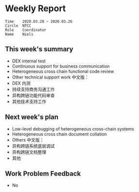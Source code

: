 # Weekly Report 
```
Time	2020.03.20 ~ 2020.03.26
Circle	NTCC
Role	Coordinator
Name	Niels
```
## This week's summary 
- DEX internal test
- Continuous support for business communication
- Heterogeneous cross chain functional code review
- Other technical support work
中文版：
- DEX 内测
- 持续支持商务沟通工作
- 异构跨链功能代码审查
- 其他技术支持工作

## Next week's plan
- Low-level debugging of heterogeneous cross-chain systems
- Heterogeneous cross chain document collation
- Others
中文版：
- 异构跨链系统底层调试
- 异构跨链文档整理
- 其他
## Work Problem Feedback
- No


